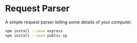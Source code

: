 # Request Parser

A simple request parser telling some details of your computer.

```sh
npm install --save express
npm install --save public-ip
```
